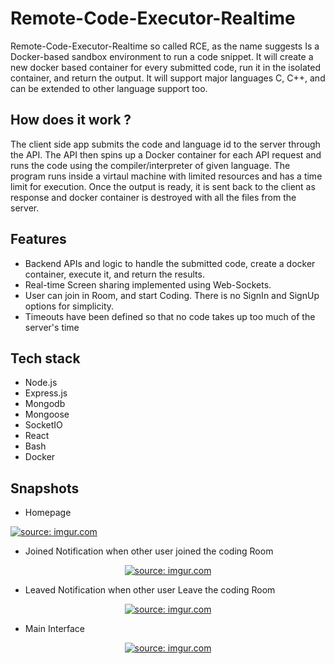 # Remote-Code-Executor-Realtime

Remote-Code-Executor-Realtime so called RCE,
as the name suggests Is a Docker-based sandbox
environment to run a code snippet. It will create a new docker based container for every submitted code, run it in the isolated container, and return the output. It will support major languages C, C++, and can be extended to other language support too.

## How does it work ?

The client side app submits the code and language id to the server through the API. The API then spins up a Docker container for each API request and runs the code using the compiler/interpreter of given language. The program runs inside a virtaul machine with limited resources and has a time limit for execution. Once the output is ready, it is sent back to the client as response and docker container is destroyed with all the files from the server.

## Features

- Backend APIs and logic to handle the submitted code, create a docker container, execute it, and return the results.
- Real-time Screen sharing implemented using Web-Sockets.
- User can join in Room, and start Coding. There is no SignIn and SignUp options for simplicity.
- Timeouts have been defined so that no code takes up too much of the server's time

## Tech stack

- Node.js
- Express.js
- Mongodb
- Mongoose
- SocketIO
- React
- Bash
- Docker

## Snapshots

- Homepage
  <p align="center"> 
<a href="https://imgur.com/5rGqGJG"><img src="https://i.imgur.com/5rGqGJG.png" title="source: imgur.com" /></a>

</p>

- Joined Notification when other user joined the coding Room
<p align="center"> 
<a href="https://imgur.com/qkE4lLa"><img src="https://i.imgur.com/qkE4lLa.png" title="source: imgur.com" /></a>
</p>

- Leaved Notification when other user Leave the coding Room

<p align="center"> 
<a href="https://imgur.com/rnJPrBQ"><img src="https://i.imgur.com/rnJPrBQ.png" title="source: imgur.com" /></a>
</p>

- Main Interface

<p align="center"> 
<a href="https://imgur.com/nCY7x6r"><img src="https://i.imgur.com/nCY7x6r.png" title="source: imgur.com" /></a>
</p>

<!-- https://imgur.com/nCY7x6r
https://imgur.com/5rGqGJG
https://imgur.com/qkE4lLa
https://imgur.com/rnJPrBQ -->
